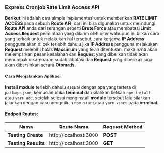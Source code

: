 ### Express Cronjob Rate Limit Access API

**Berikut** ini adalah cara simple implementasi untuk memberikan **RATE LIMIT ACCESS** pada sebuah **Route API**, cari ini bisa digunakan untuk melindungi **Route API** anda dari serangan seperti **Brute Force** atau membatasi **Limit Access Request** permintaan yang dikirim oleh user walaupun ini bukan cara yang terbaik untuk melakukan hal tersebut, cara kerjanya **IP Address** pengguna akan di cek terlebih dahulu jika **IP Address** pengguna melakukan **Request** melebihi batas **Maxsimum** yang telah ditentukan, maka nanti akan melemparkan pesan kesalahan dan **Request** yang diberikan tidak akan menumpuk dikarenakan sudah dibatasi dan **Request** yang diberikan juga akan dibersihkan secara **Otomatis**.

#### Cara Menjalankan Aplikasi

**Install module** terlebih dahulu sesuai dengan apa yang tertera di `package.json`, kemudian buka **terminal** dan silahkan ketikan `npm install` atau `yarn add`, setelah selesai menginstall **module** tersebut lalu silahkan jalankan dengan cara mengetikan `npm start` atau `yarn start` pada **terminal**.

#### Endpoit Routes:

| Nama | Route Name | Request Method |
| -----| -----------| ---------------|
|  **Testing Create** | http://localhost:3000| **POST**
|  **Testing Results** | http://localhost:3000 | **GET**